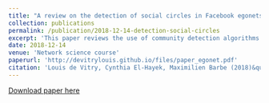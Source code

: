 ```yaml
---
title: "A review on the detection of social circles in Facebook egonets"
collection: publications
permalink: /publication/2018-12-14-detection-social-circles
excerpt: 'This paper reviews the use of community detection algorithms in social networks to automatically identify users social circles (ex. family, college friends) in social networks. With hierarchically nested and overlapping ground truth circles (hand labeled), we pose the problem as a multi-membership node clustering problem on a users ego-network, a network of connections between her friends. We first establish a model baseline for this problem, consisting of basic algorithms used in community detection: connected components, Girvan-Newman, greedy modularity optimization and k-clique. Then, we outline the current state of the art algorithm and implement it from scratch in Python (no publicly available code exists). Furthermore, as the evaluation of predicted communities is far from trivial for this problem, we give an exhaustive and comparative summary of methods used to this day. Finally, we evaluate and discuss the performance of all these algorithms on the standard dataset for this task, Facebook egonets. We show that the k-clique is the best algorithm among the baseline and that although theoritically powerful, the state of the art model is not robust to missing data. Finally, we suggest improvement directions for this task. Beside the review, our contribution to this problem is an open-source python package, containing the model baseline, the state of the art model, along with a complete evaluation module.'
date: 2018-12-14
venue: 'Network science course'
paperurl: 'http://devitrylouis.github.io/files/paper_egonet.pdf'
citation: 'Louis de Vitry, Cynthia El-Hayek, Maximilien Barbe (2018)&quot;A review on the detection of social circles in Facebook egonets 2.&quot; <i>Network science course</i>. 1(2).'
---
```


[Download paper here](http://devitrylouis.github.io/files/paper_egonet.pdf)

